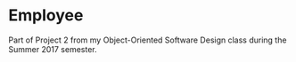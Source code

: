# Employee
Part of Project 2 from my Object-Oriented Software Design class during the Summer 2017 semester.
